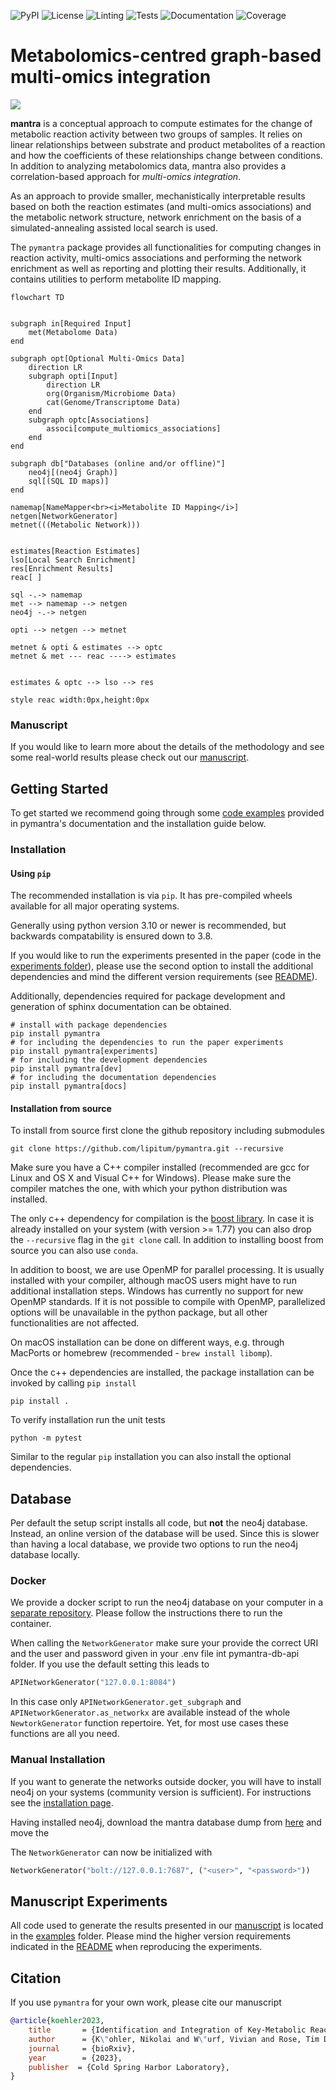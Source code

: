![PyPI](https://img.shields.io/pypi/v/pymantra)
![License](https://img.shields.io/pypi/l/pymantra)
![Linting](https://github.com/lipitum/pymantra/actions/workflows/linting.yaml/badge.svg)
![Tests](https://github.com/lipitum/pymantra/actions/workflows/run_tests.yaml/badge.svg)
![Documentation](https://readthedocs.org/projects/pymantra/badge/?version=latest)
![Coverage](https://codecov.io/gh/pymantra/branch/master/graph/badge.svg)

# Metabolomics-centred graph-based multi-omics integration

![](./docs/_static/Figure1.svg)

**mantra** is a conceptual approach to compute estimates for the change of
metabolic reaction activity between two groups of samples. It relies on linear
relationships between substrate and product metabolites of a reaction and how
the coefficients of these relationships change between conditions. In addition
to analyzing metabolomics data, mantra also provides a correlation-based
approach for *multi-omics integration*.

As an approach to provide smaller, mechanistically interpretable results based
on both the reaction estimates (and multi-omics associations) and the metabolic
network structure, network enrichment on the basis of a simulated-annealing
assisted local search is used.

The ``pymantra`` package provides all functionalities for computing changes in
reaction activity, multi-omics associations and performing the network
enrichment as well as reporting and plotting their results. Additionally, it
contains utilities to perform metabolite ID mapping.

```mermaid
flowchart TD


subgraph in[Required Input]
    met(Metabolome Data)
end

subgraph opt[Optional Multi-Omics Data]
    direction LR
    subgraph opti[Input]
        direction LR
        org(Organism/Microbiome Data)
        cat(Genome/Transcriptome Data)
    end
    subgraph optc[Associations]
        associ[compute_multiomics_associations]
    end
end

subgraph db["Databases (online and/or offline)"]
    neo4j[(neo4j Graph)]
    sql[(SQL ID maps)]
end

namemap[NameMapper<br><i>Metabolite ID Mapping</i>]
netgen[NetworkGenerator]
metnet(((Metabolic Network)))


estimates[Reaction Estimates]
lso[Local Search Enrichment]
res[Enrichment Results]
reac[ ]

sql -.-> namemap
met --> namemap --> netgen
neo4j -.-> netgen

opti --> netgen --> metnet

metnet & opti & estimates --> optc
metnet & met --- reac ----> estimates


estimates & optc --> lso --> res

style reac width:0px,height:0px
```


### Manuscript

If you would like to learn more about the details of the methodology and see
some real-world results please check out our [manuscript]().

## Getting Started

To get started we recommend going through some
[code examples](https://pymantra.readthedocs.io/en/latest/examples/index.html) provided
in pymantra's documentation and the installation guide below.

### Installation

#### Using `pip`

The recommended installation is via `pip`.
It has pre-compiled wheels available for all major operating systems.

Generally using python version 3.10 or newer is recommended, but backwards
compatability is ensured down to 3.8.

If you would like to run the experiments presented in the paper (code in
the [experiments folder](experiments)), please use the second option to install
the additional dependencies and mind the different version requirements (see
[README](experiments/README.md)).

Additionally, dependencies required for package development and generation of
sphinx documentation can be obtained.

```shell
# install with package dependencies
pip install pymantra
# for including the dependencies to run the paper experiments
pip install pymantra[experiments]
# for including the development dependencies
pip install pymantra[dev]
# for including the documentation dependencies
pip install pymantra[docs]
```

#### Installation from source

To install from source first clone the github repository including submodules
```shell
git clone https://github.com/lipitum/pymantra.git --recursive
```

Make sure you have a C++ compiler installed (recommended are gcc for
Linux and OS X and Visual C++ for Windows). Please make sure the
compiler matches the one, with which your python distribution was installed.

The only c++ dependency for compilation is
the [boost library](https://robots.uc3m.es/installation-guides/install-boost.html).
In case it is already installed on your system (with version >= 1.77) you can
also drop the `--recursive` flag in the `git clone` call. In addition to
installing boost from source you can also use `conda`.

In addition to boost, we are use OpenMP for parallel processing. It is usually
installed with your compiler, although macOS users might have to run additional
installation steps. Windows has currently no support for new OpenMP standards.
If it is not possible to compile with OpenMP, parallelized options will be
unavailable in the python package, but all other functionalities are not
affected.

On macOS installation can be done on different ways, e.g. through MacPorts or
homebrew (recommended - `brew install libomp`).

Once the c++ dependencies are installed, the package installation can be
invoked by calling `pip install`
```shell
pip install .
```

To verify installation run the unit tests
```shell
python -m pytest
```

Similar to the regular `pip` installation you can also install the optional
dependencies.

## Database

Per default the setup script installs all code, but **not** the neo4j database.
Instead, an online version of the database will be used. Since this is slower
than having a local database, we provide two options to run the neo4j database
locally.


### Docker

We provide a docker script to run the neo4j database on your computer in a
[separate repository](https://github.com/lipitum/pymantra_db_api).
Please follow the instructions there to run the container.

When calling the ``NetworkGenerator`` make sure your provide the correct URI
and the user and password given in your .env file int pymantra-db-api folder.
If you use the default setting this leads to
```python
APINetworkGenerator("127.0.0.1:8084")
```

In this case only `APINetworkGenerator.get_subgraph` and
`APINetworkGenerator.as_networkx` are available instead of the whole
`NewtorkGenerator` function repertoire. Yet, for most use cases these functions
are all you need.

### Manual Installation

If you want to generate the networks outside docker, you will  have to install
neo4j on your systems (community version is sufficient).
For instructions see the [installation page](https://neo4j.com/docs/operations-manual/current/installation/).

Having installed neo4j, download the mantra database dump from
[here]() and move the

[comment]: <> (TODO: finish the instruction)

The ``NetworkGenerator`` can now be initialized with
```python
NetworkGenerator("bolt://127.0.0.1:7687", ("<user>", "<password>"))
```

## Manuscript Experiments

All code used to generate the results presented in our [manuscript]()
is located in the [examples](examples) folder. Please mind the higher version
requirements indicated in the [README](examples/README.md) when reproducing
the experiments.


## Citation
If you use `pymantra` for your own work, please cite our manuscript

```bibtex
@article{koehler2023,
    title       = {Identification and Integration of Key-Metabolic Reactions from Untargeted Metabolomics Data},
    author      = {K\"ohler, Nikolai and W\"urf, Vivian and Rose, Tim D and Pauling, Josch K},
    journal     = {bioRxiv},
    year        = {2023},
    publisher  = {Cold Spring Harbor Laboratory},
}
```
